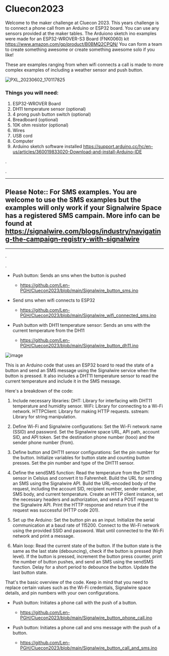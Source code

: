 # Cluecon2023


Welcome to the maker challenge at Cluecon 2023.  This years challenge is to connect a phone call from an Arduino or ESP32 board.  You can use any sensors provided at the maker tables.  The Arduiono sketch ino examples were made for an ESP32-WROVER-S3 Board (FNK0060) kit https://www.amazon.com/gp/product/B0BMQ2CPQN/  You can form a team to create something awesome or create something awesome solo if you like!

These are examples ranging from when wifi connects a call is made to more complex examples of including a weather sensor and push button.



![PXL_20230602_170117825](https://github.com/Len-PGH/Cluecon2023/assets/13131198/d3ed7511-c1f1-4c02-b7c8-f2b12958e470)

### Things you will need:

1. ESP32-WROVER Board 
2. DH11 temperature sensor (optional)
3. 4 prong push button switch (optional)
4. Breadboard (optional)
5. 10K ohm resistor (optional)
6. Wires
7. USB cord
8. Computer
9. Arduino sketch software installed https://support.arduino.cc/hc/en-us/articles/360019833020-Download-and-install-Arduino-IDE

.

.

-------------------
## Please Note:: For SMS examples. You are welcome to use the SMS examples but the examples will only work if your Signalwire Space has a registered SMS campain. More info can be found at https://signalwire.com/blogs/industry/navigating-the-campaign-registry-with-signalwire
---------------------

.

.

* Push button:  Sends an sms when the button is pushed
  - https://github.com/Len-PGH/Cluecon2023/blob/main/Signalwire_button_sms.ino

* Send sms when wifi connects to ESP32
  - https://github.com/Len-PGH/Cluecon2023/blob/main/Signalwire_wifi_connected_sms.ino

* Push button with DH11 temperature sensor: Sends an sms with the current temperature from the DH11
  - https://github.com/Len-PGH/Cluecon2023/blob/main/Signalwire_button_dh11.ino

![image](https://github.com/Len-PGH/Cluecon2023/assets/13131198/ae366d4d-d592-4066-9ab9-84b9211fe337)


This is an Arduino code that uses an ESP32 board to read the state of a button and send an SMS message using the Signalwire service when the button is pressed. It also includes a DHT11 temperature sensor to read the current temperature and include it in the SMS message.

Here's a breakdown of the code:

   1. Include necessary libraries:
        DHT: Library for interfacing with DHT11 temperature and humidity sensor.
        WiFi: Library for connecting to a Wi-Fi network.
        HTTPClient: Library for making HTTP requests.
        sstream: Library for string manipulation.

  2.  Define Wi-Fi and Signalwire configurations:
        Set the Wi-Fi network name (SSID) and password.
        Set the Signalwire space URL, API path, account SID, and API token.
        Set the destination phone number (tooo) and the sender phone number (from).

  3.  Define button and DHT11 sensor configurations:
        Set the pin number for the button.
        Initialize variables for button state and counting button presses.
        Set the pin number and type of the DHT11 sensor.

 4.   Define the sendSMS function:
        Read the temperature from the DHT11 sensor in Celsius and convert it to Fahrenheit.
        Build the URL for sending an SMS using the Signalwire API.
        Build the URL-encoded body of the request, including the account SID, recipient number, sender number, SMS body, and current temperature.
        Create an HTTP client instance, set the necessary headers and authorization, and send a POST request to the Signalwire API.
        Print the HTTP response and return true if the request was successful (HTTP code 201).

 5.   Set up the Arduino:
        Set the button pin as an input.
        Initialize the serial communication at a baud rate of 115200.
        Connect to the Wi-Fi network using the provided SSID and password.
        Wait until connected to the Wi-Fi network and print a message.

 6.   Main loop:
        Read the current state of the button.
        If the button state is the same as the last state (debouncing), check if the button is pressed (high level).
        If the button is pressed, increment the button press counter, print the number of button pushes, and send an SMS using the sendSMS function.
        Delay for a short period to debounce the button.
        Update the last button state.

That's the basic overview of the code. Keep in mind that you need to replace certain values such as the Wi-Fi credentials, Signalwire space details, and pin numbers with your own configurations.

* Push button: Initiates a phone call with the push of a button.
  - https://github.com/Len-PGH/Cluecon2023/blob/main/Signalwire_button_phone_call.ino

* Push button: Initiates a phone call and sms message with the push of a button.
  - https://github.com/Len-PGH/Cluecon2023/blob/main/Signalwire_button_call_and_sms.ino


